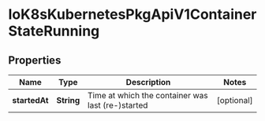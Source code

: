 
# IoK8sKubernetesPkgApiV1ContainerStateRunning

## Properties
Name | Type | Description | Notes
------------ | ------------- | ------------- | -------------
**startedAt** | **String** | Time at which the container was last (re-)started |  [optional]



